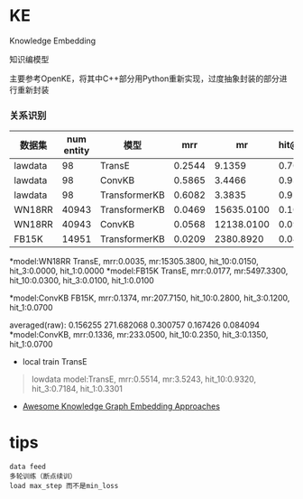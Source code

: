 # KE
Knowledge  Embedding   

知识编模型




主要参考OpenKE，将其中C++部分用Python重新实现，过度抽象封装的部分进行重新封装 


### 关系识别
|数据集|num entity|模型|mrr|mr|hit@10|hit@3|hit@1|
|---|---|---|---|---|---|---|---|
|lawdata|98|TransE|0.2544|9.1359|0.7039|0.3883|0.0097|
|lawdata|98|ConvKB|0.5865|3.4466|0.9320|0.7184|0.4029|
|lawdata|98|TransformerKB|0.6082|3.3835|0.9272|0.7282|0.4320|
|WN18RR|40943|TransformerKB|0.0469|15635.0100|0.1000|0.0550|0.0250|
|WN18RR|40943|ConvKB|0.0568|12138.0100|0.0950|0.0600|0.0350|
|FB15K|14951|TransformerKB|0.0209|2380.8920|0.0405|0.0170|0.0075|

*model:WN18RR TransE, mrr:0.0035, mr:15305.3800, hit_10:0.0150, hit_3:0.0000, hit_1:0.0000
*model:FB15K TransE, mrr:0.0177, mr:5497.3300, hit_10:0.0300, hit_3:0.0100, hit_1:0.0100  

*model:ConvKB FB15K, mrr:0.1374, mr:207.7150, hit_10:0.2800, hit_3:0.1200, hit_1:0.0700


averaged(raw): 0.156255 271.682068 0.300757 0.167426    0.084094
*model:ConvKB, mrr:0.1336, mr:233.0500, hit_10:0.2350, hit_3:0.1350, hit_1:0.0700

* local train TransE
>lowdata model:TransE, mrr:0.5514, mr:3.5243, hit_10:0.9320, hit_3:0.7184, hit_1:0.3301


- [Awesome Knowledge Graph Embedding Approaches](https://gist.github.com/mommi84/07f7c044fa18aaaa7b5133230207d8d4)
 

# tips
    data feed 
    多轮训练（断点续训）
    load max_step 而不是min_loss
    
